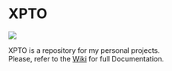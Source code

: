# XPTO

![](https://github.com/DanielGieseler/Personal-Projects/wiki/Media/cat.png)

XPTO is a repository for my personal projects.  
Please, refer to the [Wiki](https://github.com/DanielGieseler/Personal-Projects/wiki) for full Documentation.
